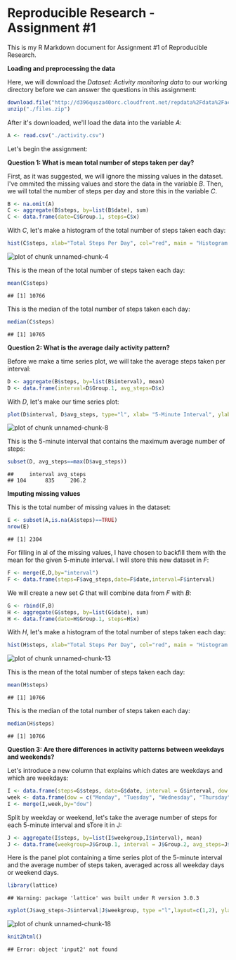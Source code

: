 Reproducible Research - Assignment #1
======================================

This is my R Markdown document for Assignment #1 of Reproducible Research.

**Loading and preprocessing the data**

Here, we will download the *Dataset: Activity monitoring data* to our working directory before we can answer the questions in this assignment:


```r
download.file("http://d396qusza40orc.cloudfront.net/repdata%2Fdata%2Factivity.zip", destfile = "./files.zip")
unzip("./files.zip")
```

After it's downloaded, we'll load the data into the variable *A*:


```r
A <- read.csv("./activity.csv")
```

Let's begin the assignment:

**Question 1: What is mean total number of steps taken per day?**

First, as it was suggested, we will ignore the missing values in the dataset. I've ommited the missing values and store the data in the variable *B*. Then, we will total the number of steps per day and store this in the variable *C*.


```r
B <- na.omit(A)
C <- aggregate(B$steps, by=list(B$date), sum)
C <- data.frame(date=C$Group.1, steps=C$x)
```

With *C*, let's make a histogram of the total number of steps taken each day:


```r
hist(C$steps, xlab="Total Steps Per Day", col="red", main = "Histogram Of Total Steps Per Day")
```

![plot of chunk unnamed-chunk-4](figure/unnamed-chunk-4.png) 

This is the mean of the total number of steps taken each day:


```r
mean(C$steps)
```

```
## [1] 10766
```

This is the median of the total number of steps taken each day:


```r
median(C$steps)
```

```
## [1] 10765
```


**Question 2: What is the average daily activity pattern?**

Before we make a time series plot, we will take the average steps taken per interval:


```r
D <- aggregate(B$steps, by=list(B$interval), mean)
D <- data.frame(interval=D$Group.1, avg_steps=D$x)
```

With *D*, let's make our time series plot:

```r
plot(D$interval, D$avg_steps, type="l", xlab= "5-Minute Interval", ylab="Average Steps Taken", col = "blue")
```

![plot of chunk unnamed-chunk-8](figure/unnamed-chunk-8.png) 

This is the 5-minute interval that contains the maximum average number of steps:

```r
subset(D, avg_steps==max(D$avg_steps))
```

```
##     interval avg_steps
## 104      835     206.2
```


**Imputing missing values**

This is the total number of missing values in the dataset:

```r
E <- subset(A,is.na(A$steps)==TRUE)
nrow(E)
```

```
## [1] 2304
```

For filling in al of the missing values, I have chosen to backfill them with the mean for the given 5-minute interval. I will store this new dataset in *F*:

```r
F <- merge(E,D,by="interval")
F <- data.frame(steps=F$avg_steps,date=F$date,interval=F$interval)
```

We will create a new set *G* that will combine data from *F* with *B*:

```r
G <- rbind(F,B)
H <- aggregate(G$steps, by=list(G$date), sum)
H <- data.frame(date=H$Group.1, steps=H$x)
```

With *H*, let's make a histogram of the total number of steps taken each day:


```r
hist(H$steps, xlab="Total Steps Per Day", col="red", main = "Histogram Of Total Steps Per Day")
```

![plot of chunk unnamed-chunk-13](figure/unnamed-chunk-13.png) 

This is the mean of the total number of steps taken each day:


```r
mean(H$steps)
```

```
## [1] 10766
```

This is the median of the total number of steps taken each day:


```r
median(H$steps)
```

```
## [1] 10766
```

**Question 3: Are there differences in activity patterns between weekdays and weekends?**

Let's introduce a new column that explains which dates are weekdays and which are weekdays:


```r
I <- data.frame(steps=G$steps, date=G$date, interval = G$interval, dow = weekdays(as.Date(G$date)))
week <- data.frame(dow = c("Monday", "Tuesday", "Wednesday", "Thursday", "Friday", "Saturday", "Sunday"),weekgroup = c("weekday","weekday","weekday","weekday","weekday","weekend","weekend"))
I <- merge(I,week,by="dow")
```

Split by weekday or weekend, let's take the average number of steps for each 5-minute interval and sTore it in J:


```r
J <- aggregate(I$steps, by=list(I$weekgroup,I$interval), mean)
J <- data.frame(weekgroup=J$Group.1, interval = J$Group.2, avg_steps=J$x)
```

Here is the panel plot containing a time series plot of the 5-minute interval and the average number of steps taken, averaged across all weekday days or weekend days.


```r
library(lattice) 
```

```
## Warning: package 'lattice' was built under R version 3.0.3
```

```r
xyplot(J$avg_steps~J$interval|J$weekgroup, type ="l",layout=c(1,2), ylab="Number of steps", xlab="Interval")
```

![plot of chunk unnamed-chunk-18](figure/unnamed-chunk-18.png) 

```r
knit2html()
```

```
## Error: object 'input2' not found
```



